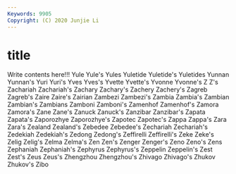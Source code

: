 ```yaml
---
Keywords: 9905
Copyright: (C) 2020 Junjie Li
---
```


# title

Write contents here!!!
Yule 
Yule's
Yules 
Yuletide 
Yuletide's 
Yuletides 
Yunnan 
Yunnan's 
Yuri 
Yuri's 
Yves 
Yves's
Yvette 
Yvette's 
Yvonne 
Yvonne's 
Z 
Z's 
Zachariah 
Zachariah's 
Zachary 
Zachary's
Zachery 
Zachery's 
Zagreb 
Zagreb's 
Zaire 
Zaire's 
Zairian 
Zambezi 
Zambezi's 
Zambia
Zambia's 
Zambian 
Zambian's 
Zambians 
Zamboni 
Zamboni's 
Zamenhof 
Zamenhof's 
Zamora 
Zamora's
Zane 
Zane's 
Zanuck 
Zanuck's 
Zanzibar 
Zanzibar's 
Zapata 
Zapata's 
Zaporozhye 
Zaporozhye's
Zapotec 
Zapotec's 
Zappa 
Zappa's 
Zara 
Zara's 
Zealand 
Zealand's 
Zebedee 
Zebedee's
Zechariah 
Zechariah's 
Zedekiah 
Zedekiah's 
Zedong 
Zedong's 
Zeffirelli 
Zeffirelli's 
Zeke 
Zeke's
Zelig 
Zelig's 
Zelma 
Zelma's 
Zen 
Zen's 
Zenger 
Zenger's 
Zeno 
Zeno's
Zens 
Zephaniah 
Zephaniah's 
Zephyrus 
Zephyrus's 
Zeppelin 
Zeppelin's 
Zest 
Zest's 
Zeus
Zeus's 
Zhengzhou 
Zhengzhou's 
Zhivago 
Zhivago's 
Zhukov 
Zhukov's 
Zibo 
